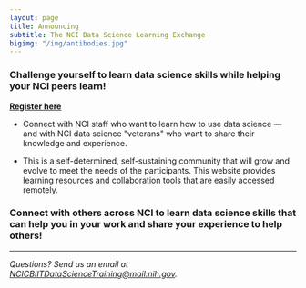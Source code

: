 ```yaml
---
layout: page
title: Announcing 
subtitle: The NCI Data Science Learning Exchange
bigimg: "/img/antibodies.jpg"
---
```


### Challenge yourself to learn data science skills while helping your NCI peers learn!

**[Register here](http://bit.ly/NCI_datascience_peer2peer)** 


* Connect with NCI staff who want to learn how to use data science — and with NCI data science "veterans" who want to share their knowledge and experience. 

* This is a self-determined, self-sustaining community that will grow and evolve to meet the needs of the participants. This website provides learning resources and collaboration tools that are easily accessed remotely.

### Connect with others across NCI to learn data science skills that can help you in your work and share your experience to help others!

---
*Questions? Send us an email at [NCICBIITDataScienceTraining@mail.nih.gov](mailto:NCICBIITDataScienceTraining@mail.nih.gov).*
